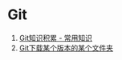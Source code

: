 # Git

1. [Git知识积累 - 常用知识](./GitKnowledgeAccumulation.md)
2. [Git下载某个版本的某个文件夹](./Git下载某个版本的某个文件夹.md)